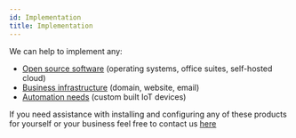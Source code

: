 ```yaml
---
id: Implementation
title: Implementation
---
```


We can help to implement any:
- [Open source software](Kubuntu.md) (operating systems, office suites, self-hosted cloud)
- [Business infrastructure](Dreamhost.md) (domain, website, email)
- [Automation needs](Automation.md) (custom built IoT devices)

If you need assistance with installing and configuring any of these products for yourself or your business feel free to contact us [here](Contact.md)
